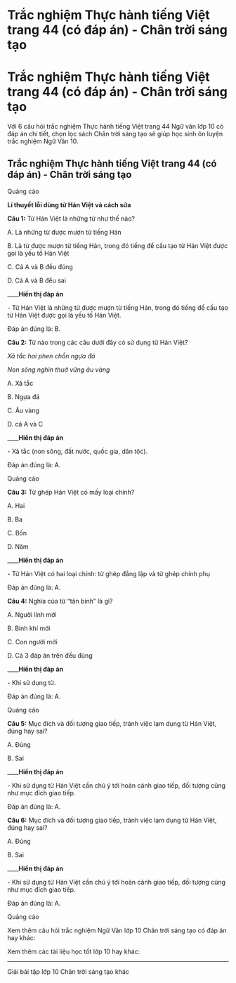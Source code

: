 # Trắc nghiệm Thực hành tiếng Việt trang 44 (có đáp án) - Chân trời sáng tạo

# Trắc nghiệm Thực hành tiếng Việt trang 44 (có đáp án) - Chân trời sáng tạo

Với 6 câu hỏi trắc nghiệm Thực hành tiếng Việt trang 44 Ngữ văn lớp 10 có đáp án chi tiết, chọn lọc sách Chân trời sáng tạo sẽ giúp học sinh ôn luyện trắc nghiệm Ngữ Văn 10.

## Trắc nghiệm Thực hành tiếng Việt trang 44 (có đáp án) - Chân trời sáng tạo

Quảng cáo

**Lí thuyết lỗi dùng từ Hán Việt và cách sửa**

**Câu 1:** Từ Hán Việt là những từ như thế nào?

A. Là những từ được mượn từ tiếng Hán

B. Là từ được mượn từ tiếng Hán, trong đó tiếng để cấu tạo từ Hán Việt được gọi là yếu tố Hán Việt

C. Cả A và B đều đúng

D. Cả A và B đều sai

____**Hiển thị đáp án**

\- Từ Hán Việt là những từ được mượn từ tiếng Hán, trong đó tiếng để cấu tạo từ Hán Việt được gọi là yếu tố Hán Việt. 

Đáp án đúng là: B. 

**Câu 2:** Từ nào trong các câu dưới đây có sử dụng từ Hán Việt?

_Xã tắc hai phen chồn ngựa đá_

_Non sông nghìn thuở vững âu vàng_

A. Xã tắc

B. Ngựa đá

C. Âu vàng

D. cả A và C

____**Hiển thị đáp án**

\- Xã tắc (non sông, đất nước, quốc gia, dân tộc). 

Đáp án đúng là: A. 

Quảng cáo

**Câu 3:** Từ ghép Hán Việt có mấy loại chính?

A. Hai

B. Ba

C. Bốn

D. Năm

____**Hiển thị đáp án**

\- Từ Hán Việt có hai loại chính: từ ghép đẳng lập và từ ghép chính phụ

Đáp án đúng là: A. 

**Câu 4:** Nghĩa của từ “tân binh” là gì?

A. Người lính mới

B. Binh khí mới

C. Con người mới

D. Cả 3 đáp án trên đều đúng

____**Hiển thị đáp án**

\- Khi sử dụng từ. 

Đáp án đúng là: A. 

Quảng cáo

**Câu 5:** Mục đích và đối tượng giao tiếp, tránh việc lạm dụng từ Hán Việt, đúng hay sai?

A. Đúng

B. Sai

____**Hiển thị đáp án**

\- Khi sử dụng từ Hán Việt cần chú ý tới hoàn cảnh giao tiếp, đối tượng cũng như mục đích giao tiếp. 

Đáp án đúng là: A. 

**Câu 6:** Mục đích và đối tượng giao tiếp, tránh việc lạm dụng từ Hán Việt, đúng hay sai?

A. Đúng

B. Sai

____**Hiển thị đáp án**

\- Khi sử dụng từ Hán Việt cần chú ý tới hoàn cảnh giao tiếp, đối tượng cũng như mục đích giao tiếp. 

Đáp án đúng là: A. 

Quảng cáo

Xem thêm câu hỏi trắc nghiệm Ngữ Văn lớp 10 Chân trời sáng tạo có đáp án hay khác:

Xem thêm các tài liệu học tốt lớp 10 hay khác:

* * *

Giải bài tập lớp 10 Chân trời sáng tạo khác
